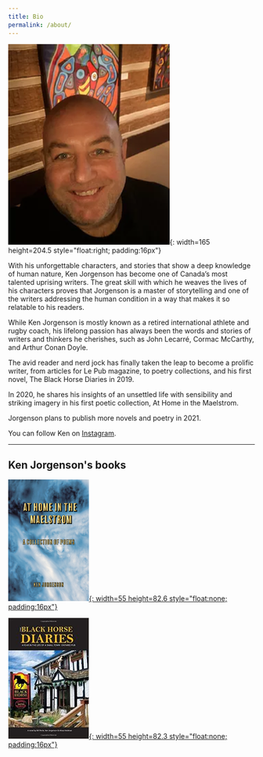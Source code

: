 ```yaml
---
title: Bio
permalink: /about/
---
```


![Ken Jorgenson](/images/img-about-1.png){: width=165 height=204.5 style="float:right; padding:16px"}

With his unforgettable characters, and stories that show a deep knowledge of human nature,  Ken Jorgenson has become one of Canada’s most talented uprising writers. The great skill with which he weaves the lives of his characters proves that Jorgenson is a master of storytelling and one of the writers addressing the human condition in a way that makes it so relatable to his readers.

While Ken Jorgenson is mostly known as a retired international athlete and rugby coach, his lifelong passion has always been the words and stories of writers and thinkers he cherishes, such as John Lecarré, Cormac McCarthy, and Arthur Conan Doyle.

The avid reader and nerd jock has finally taken the leap to become a prolific writer, from articles for Le Pub magazine, to poetry collections, and his first novel, The Black Horse Diaries in 2019.

In 2020, he shares his insights of an unsettled life with sensibility and striking imagery in his first poetic collection, At Home in the Maelstrom. 

Jorgenson plans to publish more novels and poetry in 2021.

You can follow Ken on [Instagram](https://www.instagram.com/kennyjorgenson/).

***

## Ken Jorgenson's books


[![At home in the maelstrom](/images/img-books-maelstrom-1.png){: width=55 height=82.6 style="float:none; padding:16px"}](http://www.amazon.ca/At-Home-Maelstrom-Collection-Poems/dp/B08NMP2386/ref=sr_1_1?dchild=1&keywords=At+home+in+the+maelstrom+by+Ken+Jorgenson&qid=1615220718&sr=8-1)


[![The Black Horse Diaries](/images/img-books-bh-1.jpg){: width=55 height=82.3 style="float:none; padding:16px"}](http://www.amazon.ca/Black-Horse-Diaries-Small-Ontario/dp/169338549X/ref=pd_sim_1?pd_rd_w=rYCm9&pf_rd_p=ee332eae-116a-4f86-a77d-d3527e938650&pf_rd_r=PFWYKQX3Q18FTCHFADSB&pd_rd_r=b9eaad20-d5fd-47a4-aa70-5020c23dfb8a&pd_rd_wg=6097R&pd_rd_i=169338549X&psc=1)
